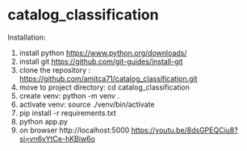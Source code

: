 # catalog_classification

Installation:
1) install python https://www.python.org/downloads/   
2) install  git https://github.com/git-guides/install-git   
3) clone the repository :  https://github.com/amitca71/catalog_classification.git   
4) move to project directory: cd catalog_classification
5) create venv:  python -m venv .
6) activate venv: source ./venv/bin/activate 
7) pip install -r requirements.txt
8) python app.py
9) on browser http://localhost:5000
https://youtu.be/8dsGPEQCiu8?si=vn6vYtCe-hKBiw6o


